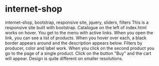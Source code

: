 # internet-shop
internet-shop, bootstrap, responsive site, jquery, sliders, filters
This is a responsive site built with bootstrap. Catalogue on the left of index.html works on hover. You get to the menu with active links. 
When you open the link, you can see a list of products. When you hover over each, a black border appears around and the description appears below.
Filters by producer, color and label work. When you click on the second product you go to the page of a single product. Click on the button "Buy" and the cart will appear.
Design is quite different on smaller resolutions.
